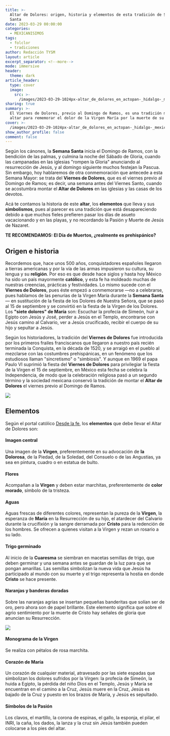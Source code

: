 ```yaml
---
title: >-
  Altar de Dolores: origen, historia y elementos de esta tradición de Semana
  Santa
date: 2023-03-29 00:00:00
categories:
  - MEXICANISIMOS
tags:
  - folclor
  - tradiciones
author: Redacción TYSM
layout: article
excerpt_separator: <!--more-->
mode: immersive
header:
  theme: dark
article_header:
  type: cover
  image:
    src: >-
      /images/2023-03-29-1024px-altar_de_dolores_en_actopan-_hidalgo-_mexico_-2018-_02.jpg
sharing: true
summary: >-
  El Viernes de Dolores, previo al Domingo de Ramos, es una tradición montar un
  altar para rememorar el dolor de la Virgen María por la muerte de su hijo…
cover: >-
  /images/2023-03-29-1024px-altar_de_dolores_en_actopan-_hidalgo-_mexico_-2018-_02.jpg
show_author_profile: false
comment: false
---
```

Según los cánones, la **Semana Santa** inicia el Domingo de Ramos, con la bendición de las palmas, y culmina la noche del Sábado de Gloria, cuando las campanadas en las iglesias "rompen la Gloria" anunciando al resurrección de Jesús, y al domingo siguiente muchos festejan la Pascua. Sin embargo, hoy hablaremos de otra conmemoración que antecede a esta Semana Mayor: se trata del **Viernes de Dolores**, que es el viernes previo al Domingo de Ramos; es decir, una semana antes del Viernes Santo, cuando se acostumbra montar el **Altar de Dolores** en las iglesias y las casas de los devotos.

Acá te contamos la historia de este **altar**, los **elementos** que lleva y sus **simbolismos**, pues al parecer es una tradición que está desapareciendo debido a que muchos fieles prefieren pasar los días de asueto vacacionando y en las playas, y no recordando la Pasión y Muerte de Jesús de Nazaret.

**TE RECOMENDAMOS: El Día de Muertos, ¿realmente es prehispánico?**

## Origen e historia

Recordemos que, hace unos 500 años, conquistadores españoles llegaron a tierras americanas y por la vía de las armas impusieron su cultura, su lengua y su **religión**. Por eso es que desde hace siglos y hasta hoy México ha sido un país mayormente **católico**, y esta fe ha moldeado muchas de nuestras creencias, prácticas y festividades. Lo mismo sucede con el **Viernes de Dolores**, pues éste empezó a conmemorarse —no a celebrarse, pues hablamos de las penurias de la Virgen María durante la **Semana Santa**— en sustitución de la fiesta de los Dolores de Nuestra Señora, que se pasó al 15 de septiembre y se convirtió en la fiesta de la Virgen de los Dolores. Los **"siete dolores" de María** son: Escuchar la profecía de Simeón, huir a Egipto con Jesús y José, perder a Jesús en el Templo, encontrarse con Jesús camino al Calvario, ver a Jesús crucificado, recibir el cuerpo de su hijo y sepultar a Jesús.

Según los historiadores, la tradición del **Viernes de Dolores** fue introducida por los primeros frailes franciscanos que llegaron a nuestro país recién terminada la Conquista, en la década de 1520, y se arraigó en el pueblo al mezclarse con las costumbres prehispánicas, en un fenómeno que los estudiosos llaman "sincretismo" o "simbiosis". Y aunque en 1969 el papa Paulo VI suprimió la fiesta del **Viernes de Dolores** para privilegiar la fiesta de la Virgen el 15 de septiembre, en México esta fecha se celebra la Independencia, de modo que la celebración religiosa pasó a un segundo término y la sociedad mexicana conservó la tradición de montar el **Altar de Dolores** el viernes previo al Domingo de Ramos.

![](/images/2023-03-29-1024px_altardoloresmuseoamparo.jpg)

## Elementos

Según el portal católico [Desde la fe](https://desdelafe.mx/noticias/sabias-que/todo-lo-que-debes-saber-sobre-el-altar-de-dolores/), los **elementos** que debe llevar el Altar de Dolores son:

#### Imagen central

Una imagen de la **Virgen**, preferentemente en su advocación de **la Dolorosa**, de la Piedad, de la Soledad, del Consuelo o de las Angustias, ya sea en pintura, cuadro o en estatua de bulto.

#### Flores

Acompañan a la **Virgen** y deben estar marchitas, preferentemente de **color morado**, símbolo de la tristeza.

#### Aguas

Aguas frescas de diferentes colores, representan la pureza de la **Virgen**, la esperanza de **María** en la Resurrección de su hijo, el atardecer del Calvario durante la crucifixión y la sangre derramada por **Cristo** para la redención de los hombres. Se ofrecen a quienes visitan a la Virgen y rezan un rosario a su lado.

#### Trigo germinado

Al inicio de la **Cuaresma** se siembran en macetas semillas de trigo, que deben germinar y una semana antes se guardan de la luz para que se pongan amarillas. Las semillas simbolizan la nueva vida que Jesús ha participado al mundo con su muerte y el trigo representa la hostia en donde **Cristo** se hace presente.

#### Naranjas y banderas doradas

Sobre las naranjas agrias se insertan pequeñas banderitas que solían ser de oro, pero ahora son de papel brillante. Este elemento significa que sobre el agrio sentimiento por la muerte de Cristo hay señales de gloria que anuncian su Resurrección.

![](https://upload.wikimedia.org/wikipedia/commons/thumb/7/7a/Altar_de_viernes_de_dolores_en_Puebla.jpg/768px-Altar_de_viernes_de_dolores_en_Puebla.jpg)

#### Monograma de la Virgen

Se realiza con pétalos de rosa marchita.

#### Corazón de María

Un corazón de cualquier material, atravesado por las siete espadas que simbolizan los dolores sufridos por la Virgen: la profecía de Simeón, la huida a Egipto, la pérdida del niño Dios en el Templo, Jesús y María se encuentran en el camino a la Cruz, Jesús muere en la Cruz, Jesús es bajado de la Cruz y puesto en los brazos de María, y Jesús es sepultado.

#### Símbolos de la Pasión

Los clavos, el martillo, la corona de espinas, el gallo, la esponja, el pilar, el INRI, la caña, los dados, la lanza y la cruz sin Jesús también pueden colocarse a los pies del altar.
